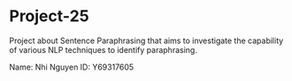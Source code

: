 # Project-25
Project about Sentence Paraphrasing that aims to investigate the capability of various NLP techniques to identify paraphrasing. 

Name: Nhi Nguyen
ID: Y69317605

